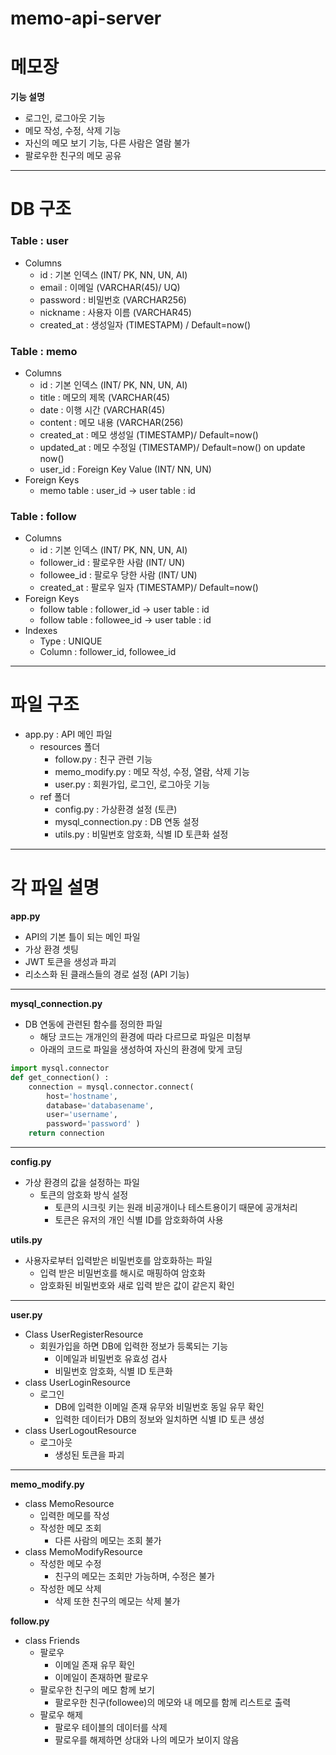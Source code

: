 # memo-api-server

# 메모장
**기능 설명**
- 로그인, 로그아웃 기능
- 메모 작성, 수정, 삭제 기능
- 자신의 메모 보기 기능, 다른 사람은 열람 불가
- 팔로우한 친구의 메모 공유
---
# DB 구조
### Table : user
- Columns
  - id : 기본 인덱스 (INT/ PK, NN, UN, AI)
  - email : 이메일 (VARCHAR(45)/ UQ)
  - password : 비밀번호 (VARCHAR256)
  - nickname : 사용자 이름 (VARCHAR45)
  - created_at : 생성일자 (TIMESTAPM) / Default=now()
### Table : memo
- Columns
  - id : 기본 인덱스 (INT/ PK, NN, UN, AI)
  - title : 메모의 제목 (VARCHAR(45)
  - date : 이행 시간 (VARCHAR(45)
  - content : 메모 내용 (VARCHAR(256)
  - created_at : 메모 생성일 (TIMESTAMP)/ Default=now()
  - updated_at : 메모 수정일 (TIMESTAMP)/ Default=now() on update now()
  - user_id : Foreign Key Value (INT/ NN, UN)
- Foreign Keys
  - memo table : user_id -> user table : id
### Table : follow
- Columns
    - id : 기본 인덱스 (INT/ PK, NN, UN, AI)
    - follower_id : 팔로우한 사람 (INT/ UN)
    - followee_id : 팔로우 당한 사람 (INT/ UN)
    - created_at : 팔로우 일자 (TIMESTAMP)/ Default=now()
- Foreign Keys
  - follow table : follower_id -> user table : id
  - follow table : followee_id -> user table : id
- Indexes
  - Type : UNIQUE
  - Column : follower_id, followee_id
---

# 파일 구조
- app.py : API 메인 파일
  - resources 폴더
    - follow.py : 친구 관련 기능
    - memo_modify.py : 메모 작성, 수정, 열람, 삭제 기능
    - user.py : 회원가입, 로그인, 로그아웃 기능
  - ref 폴더
    - config.py : 가상환경 설정 (토큰)
    - mysql_connection.py : DB 연동 설정
    - utils.py : 비밀번호 암호화, 식별 ID 토큰화 설정

---

# 각 파일 설명
**app.py**
- API의 기본 틀이 되는 메인 파일
- 가상 환경 셋팅
- JWT 토큰을 생성과 파괴
- 리소스화 된 클래스들의 경로 설정 (API 기능)

---

**mysql_connection.py**
- DB 연동에 관련된 함수를 정의한 파일
  - 해당 코드는 개개인의 환경에 따라 다르므로 파일은 미첨부
  - 아래의 코드로 파일을 생성하여 자신의 환경에 맞게 코딩
``` python
import mysql.connector
def get_connection() :
    connection = mysql.connector.connect(
        host='hostname',
        database='databasename',
        user='username',
        password='password' )
    return connection
```

---

**config.py**
- 가상 환경의 값을 설정하는 파일
  - 토큰의 암호화 방식 설정
    - 토큰의 시크릿 키는 원래 비공개이나 테스트용이기 때문에 공개처리
    - 토큰은 유저의 개인 식별 ID를 암호화하여 사용

**utils.py**
- 사용자로부터 입력받은 비밀번호를 암호화하는 파일
  - 입력 받은 비밀번호를 해시로 매핑하여 암호화
  - 암호화된 비밀번호와 새로 입력 받은 값이 같은지 확인

---

**user.py**
- Class UserRegisterResource
  - 회원가입을 하면 DB에 입력한 정보가 등록되는 기능
    - 이메일과 비밀번호 유효성 검사
    - 비밀번호 암호화, 식별 ID 토큰화
- class UserLoginResource
  - 로그인
    - DB에 입력한 이메일 존재 유무와 비밀번호 동일 유무 확인
    - 입력한 데이터가 DB의 정보와 일치하면 식별 ID 토큰 생성
- class UserLogoutResource
  - 로그아웃
    - 생성된 토큰을 파괴  

---

 **memo_modify.py**
- class MemoResource
  - 입력한 메모를 작성
  - 작성한 메모 조회
    - 다른 사람의 메모는 조회 불가
- class MemoModifyResource
  - 작성한 메모 수정
    - 친구의 메모는 조회만 가능하며, 수정은 불가
  - 작성한 메모 삭제
    - 삭제 또한 친구의 메모는 삭제 불가

**follow.py**
- class Friends
    - 팔로우
      - 이메일 존재 유무 확인
      - 이메일이 존재하면 팔로우
    - 팔로우한 친구의 메모 함께 보기
      - 팔로우한 친구(followee)의 메모와 내 메모를 함께 리스트로 출력
    - 팔로우 해제
      - 팔로우 테이블의 데이터를 삭제
      - 팔로우를 해제하면 상대와 나의 메모가 보이지 않음